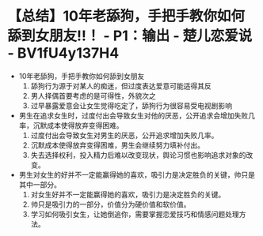 # 【总结】10年老舔狗，手把手教你如何舔到女朋友!!！ - P1：输出 - 楚儿恋爱说 - BV1fU4y137H4

-   10年老舔狗，手把手教你如何舔到女朋友
    1.  舔狗行为源于对某人的痴迷，但过度表达爱意可能适得其反
    2.  男人择偶首要考虑的是可得性，外貌次之
    3.  过早暴露爱意会让女生觉得吃定了，舔狗行为很容易受电视剧影响
-   男生在追求女生时，过度付出会导致女生对他的厌恶，公开追求会增加失败几率，沉默成本使得放弃变得困难。
    1.  过度付出会导致女生对男生的厌恶，公开追求增加失败几率。
    2.  沉默成本使得放弃变得困难，男生会继续努力填补付出。
    3.  失去选择权利，投入精力后难以改变现状，舆论习惯也影响追求对象的改变。
-   男生对女生的好并不一定能赢得她的喜欢，吸引力是决定胜负的关键，帅只是其中一部分。
    1.  对女生好并不一定能赢得她的喜欢，吸引力是决定胜负的关键。
    2.  帅只是吸引力的一部分，价值分为硬价值和软价值。
    3.  学习如何吸引女生，让她倒追你，需要掌握恋爱技巧和情感问题处理方法。